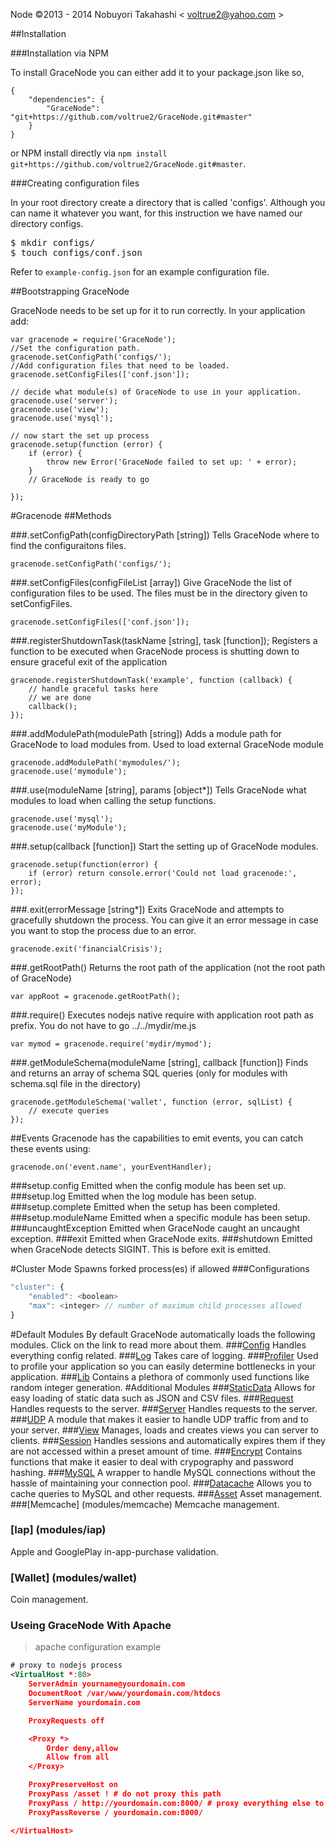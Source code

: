 Node
©2013 - 2014 Nobuyori Takahashi < <voltrue2@yahoo.com> >

##Installation

###Installation via NPM

To install GraceNode you can either add it to your package.json like so,

```
{
    "dependencies": {
        "GraceNode": "git+https://github.com/voltrue2/GraceNode.git#master"
    }
}
```
or NPM install directly via `npm install git+https://github.com/voltrue2/GraceNode.git#master`.

###Creating configuration files

In your root directory create a directory that is called 'configs'. Although you can name it whatever you want, for this instruction we have named our directory configs.

<pre>
$ mkdir configs/
$ touch configs/conf.json
</pre>

Refer to `example-config.json` for an example configuration file.

##Bootstrapping GraceNode

GraceNode needs to be set up for it to run correctly. In your application add:

```
var gracenode = require('GraceNode');
//Set the configuration path.
gracenode.setConfigPath('configs/');
//Add configuration files that need to be loaded.
gracenode.setConfigFiles(['conf.json']);

// decide what module(s) of GraceNode to use in your application.
gracenode.use('server');
gracenode.use('view');
gracenode.use('mysql');

// now start the set up process
gracenode.setup(function (error) {
    if (error) {
        throw new Error('GraceNode failed to set up: ' + error);
    }
    // GraceNode is ready to go

});
```
#Gracenode
##Methods

###.setConfigPath(configDirectoryPath [string])
Tells GraceNode where to find the configuraitons files.
```
gracenode.setConfigPath('configs/');
```

###.setConfigFiles(configFileList [array])
Give GraceNode the list of configuration files to be used. The files must be in the directory given to setConfigFiles.
```
gracenode.setConfigFiles(['conf.json']);
```

###.registerShutdownTask(taskName [string], task [function]);
Registers a function to be executed when GraceNode process is shutting down to ensure graceful exit of the application
```
gracenode.registerShutdownTask('example', function (callback) {
	// handle graceful tasks here
	// we are done
	callback();
});
```

###.addModulePath(modulePath [string])
Adds a module path for GraceNode to load modules from. Used to load external GraceNode module
```
gracenode.addModulePath('mymodules/');
gracenode.use('mymodule');
```

###.use(moduleName [string], params [object*])
Tells GraceNode what modules to load when calling the setup functions.
```
gracenode.use('mysql');
gracenode.use('myModule');
```

###.setup(callback [function])
Start the setting up of GraceNode modules.
```
gracenode.setup(function(error) {
    if (error) return console.error('Could not load gracenode:', error);
});
```

###.exit(errorMessage [string*])
Exits GraceNode and attempts to gracefully shutdown the process. You can give it an error message in case you want to stop the process due to an error.
```
gracenode.exit('financialCrisis');
```

###.getRootPath()
Returns the root path of the application (not the root path of GraceNode)
```
var appRoot = gracenode.getRootPath();
```

###.require()
Executes nodejs native require with application root path as prefix. You do not have to go ../../mydir/me.js
```
var mymod = gracenode.require('mydir/mymod');
```

###.getModuleSchema(moduleName [string], callback [function])
Finds and returns an array of schema SQL queries (only for modules with schema.sql file in the directory)
```
gracenode.getModuleSchema('wallet', function (error, sqlList) {
	// execute queries	
});
```

##Events
Gracenode has the capabilities to emit events, you can catch these events using:
```
gracenode.on('event.name', yourEventHandler);
```
###setup.config
Emitted when the config module has been set up.
###setup.log
Emitted when the log module has been setup.
###setup.complete
Emitted when the setup has been completed.
###setup.moduleName
Emitted when a specific module has been setup.
###uncaughtException
Emitted when GraceNode caught an uncaught exception.
###exit
Emitted when GraceNode exits.
###shutdown
Emitted when GraceNode detects SIGINT. This is before exit is emitted.

#Cluster Mode
Spawns forked process(es) if allowed
###Configurations
```javascript
"cluster": {
	"enabled": <boolean>
	"max": <integer> // number of maximum child processes allowed
}
```

#Default Modules
By default GraceNode automatically loads the following modules. Click on the link to read more about them.
###[Config](modules/config)
Handles everything config related.
###[Log](modules/log)
Takes care of logging.
###[Profiler](modules/profiler)
Used to profile your application so you can easily determine bottlenecks in your application.
###[Lib](modules/lib)
Contains a plethora of commonly used functions like random integer generation.
#Additional Modules
###[StaticData](modules/staticdata)
Allows for easy loading of static data such as JSON and CSV files.
###[Request](modules/request)
Handles requests to the server.
###[Server](modules/server)
Handles requests to the server.
###[UDP](modules/udp)
A module that makes it easier to handle UDP traffic from and to your server.
###[View](modules/view)
Manages, loads and creates views you can server to clients.
###[Session](modules/session)
Handles sessions and automatically expires them if they are not accessed within a preset amount of time.
###[Encrypt](modules/encrypt)
Contains functions that make it easier to deal with crypography and password hashing.
###[MySQL](modules/mysql)
A wrapper to handle MySQL connections without the hassle of maintaining your connection pool.
###[Datacache](modules/datacache)
Allows you to cache queries to MySQL and other requests.
###[Asset](modules/asset)
Asset management.
###[Memcache] (modules/memcache)
Memcache management.
### [Iap] (modules/iap)
Apple and GooglePlay in-app-purchase validation.
### [Wallet] (modules/wallet)
Coin management.

### Useing GraceNode With Apache
> apache configuration example

```xml
# proxy to nodejs process
<VirtualHost *:80>
    ServerAdmin yourname@yourdomain.com
    DocumentRoot /var/www/yourdomain.com/htdocs
    ServerName yourdomain.com

    ProxyRequests off

    <Proxy *>
        Order deny,allow
        Allow from all
    </Proxy>

    ProxyPreserveHost on
    ProxyPass /asset ! # do not proxy this path
    ProxyPass / http://yourdomain.com:8000/ # proxy everything else to GraceNode
    ProxyPassReverse / yourdomain.com:8000/

</VirtualHost>
```

